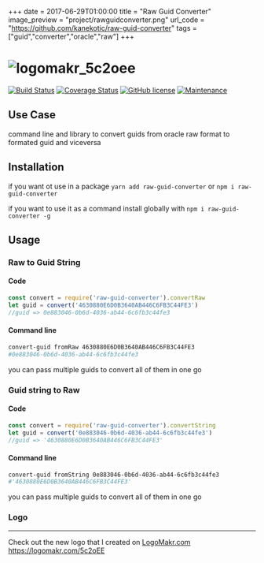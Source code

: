 +++
date = 2017-06-29T01:00:00
title = "Raw Guid Converter"
image_preview = "project/rawguidconverter.png"
url_code = "https://github.com/kanekotic/raw-guid-converter"
tags = ["guid","converter","oracle","raw"]
+++
# ![logomakr_5c2oee](https://user-images.githubusercontent.com/3071208/41022709-abb95bd6-696a-11e8-8564-3ad7d43d44fb.png)
[![Build Status](https://travis-ci.org/kanekotic/raw-guid-converter.svg?branch=v0.0.2)](https://travis-ci.org/kanekotic/raw-guid-converter)
[![Coverage Status](https://coveralls.io/repos/github/kanekotic/raw-guid-converter/badge.svg?branch=master)](https://coveralls.io/github/kanekotic/raw-guid-converter?branch=master)
[![GitHub license](https://img.shields.io/github/license/Naereen/StrapDown.js.svg)](https://github.com/Naereen/StrapDown.js/blob/master/LICENSE)
[![Maintenance](https://img.shields.io/badge/Maintained%3F-yes-green.svg)](https://GitHub.com/Naereen/StrapDown.js/graphs/commit-activity)

## Use Case

command line and library to convert guids from oracle raw format to formated guid and viceversa

## Installation

if you want ot use in a package `yarn add raw-guid-converter` or `npm i raw-guid-converter`

if you want to use it as a command install globally with `npm i raw-guid-converter -g`

## Usage 

### Raw to Guid String

#### Code

```js
const convert = require('raw-guid-converter').convertRaw
let guid = convert('4630880E6D0B3640AB446C6FB3C44FE3')
//guid => 0e883046-0b6d-4036-ab44-6c6fb3c44fe3
```

#### Command line

```bash
convert-guid fromRaw 4630880E6D0B3640AB446C6FB3C44FE3
#0e883046-0b6d-4036-ab44-6c6fb3c44fe3
```

you can pass multiple guids to convert all of them in one go

### Guid string to Raw

#### Code

```js
const convert = require('raw-guid-converter').convertString
let guid = convert('0e883046-0b6d-4036-ab44-6c6fb3c44fe3')
//guid => '4630880E6D0B3640AB446C6FB3C44FE3'
```

#### Command line

```bash
convert-guid fromString 0e883046-0b6d-4036-ab44-6c6fb3c44fe3
#'4630880E6D0B3640AB446C6FB3C44FE3'
```

you can pass multiple guids to convert all of them in one go

### Logo
---------------------------

Check out the new logo that I created on <a href="http://logomakr.com" title="Logo Makr">LogoMakr.com</a> https://logomakr.com/5c2oEE

